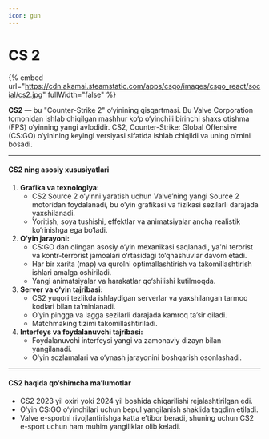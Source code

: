 ```yaml
---
icon: gun
---
```


# CS 2

{% embed url="https://cdn.akamai.steamstatic.com/apps/csgo/images/csgo_react/social/cs2.jpg" fullWidth="false" %}

**CS2** — bu "Counter-Strike 2" o‘yinining qisqartmasi. Bu Valve Corporation tomonidan ishlab chiqilgan mashhur ko‘p o‘yinchili birinchi shaxs otishma (FPS) o‘yinning yangi avlodidir. CS2, Counter-Strike: Global Offensive (CS:GO) o‘yinining keyingi versiyasi sifatida ishlab chiqildi va uning o‘rnini bosadi.

***

#### CS2 ning asosiy xususiyatlari

1. **Grafika va texnologiya:**
   * CS2 Source 2 o‘yinni yaratish uchun Valve’ning yangi Source 2 motoridan foydalanadi, bu o‘yin grafikasi va fizikasi sezilarli darajada yaxshilanadi.
   * Yoritish, soya tushishi, effektlar va animatsiyalar ancha realistik ko‘rinishga ega bo‘ladi.
2. **O‘yin jarayoni:**
   * CS:GO dan olingan asosiy o‘yin mexanikasi saqlanadi, ya'ni terorist va kontr-terrorist jamoalari o‘rtasidagi to‘qnashuvlar davom etadi.
   * Har bir xarita (map) va qurolni optimallashtirish va takomillashtirish ishlari amalga oshiriladi.
   * Yangi animatsiyalar va harakatlar qo‘shilishi kutilmoqda.
3. **Server va o‘yin tajribasi:**
   * CS2 yuqori tezlikda ishlaydigan serverlar va yaxshilangan tarmoq kodlari bilan ta’minlanadi.
   * O‘yin pingga va lagga sezilarli darajada kamroq ta’sir qiladi.
   * Matchmaking tizimi takomillashtiriladi.
4. **Interfeys va foydalanuvchi tajribasi:**
   * Foydalanuvchi interfeysi yangi va zamonaviy dizayn bilan yangilanadi.
   * O‘yin sozlamalari va o‘ynash jarayonini boshqarish osonlashadi.

***

#### CS2 haqida qo‘shimcha ma’lumotlar

* CS2 2023 yil oxiri yoki 2024 yil boshida chiqarilishi rejalashtirilgan edi.
* O‘yin CS:GO o‘yinchilari uchun bepul yangilanish shaklida taqdim etiladi.
* Valve e-sportni rivojlantirishga katta e’tibor beradi, shuning uchun CS2 e-sport uchun ham muhim yangiliklar olib keladi.
